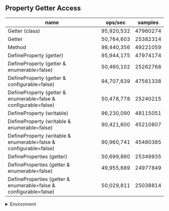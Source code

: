 ## Property Getter Access

|name|ops/sec|samples|
|-|-|-|
|Getter (class)|95,920,532|47960274|
|Getter|50,764,603|25382314|
|Method|98,440,356|49221059|
|DefineProperty (getter)|95,944,175|47974174|
|DefineProperty (getter & enumerable=false)|50,460,102|25262768|
|DefineProperty (getter & configurable=false)|94,707,639|47561338|
|DefineProperty (getter & enumerable=false & configurable=false)|50,478,778|25240215|
|DefineProperty (writable)|96,230,090|48115051|
|DefineProperty (writable & enumerable=false)|90,421,600|45210807|
|DefineProperty (writable & enumerable=false & configurable=false)|90,960,741|45480385|
|DefineProperties (getter)|50,699,860|25349935|
|DefineProperties (getter & enumerable=false)|49,955,689|24977849|
|DefineProperties (getter & enumerable=false & configurable=false)|50,029,811|25038814|


<details>
<summary>Environment</summary>

* __Machine:__ linux x64 | 4 vCPUs | 7.6GB Mem
* __Run:__ Wed Oct 15 2025 22:18:02 GMT+0000 (Coordinated Universal Time)
* __Node:__ `v22.20.0`
</details>

<!--
{"environment":{"platform":"linux","arch":"x64","cpus":4,"totalMemory":7.597843170166016},"benchmarks":[{"name":"Getter (class)","samples":47960274,"opsSec":95920532.07719168},{"name":"Getter","samples":25382314,"opsSec":50764603.531461105},{"name":"Method","samples":49221059,"opsSec":98440356.31138346},{"name":"DefineProperty (getter)","samples":47974174,"opsSec":95944175.00405237},{"name":"DefineProperty (getter & enumerable=false)","samples":25262768,"opsSec":50460102.66922532},{"name":"DefineProperty (getter & configurable=false)","samples":47561338,"opsSec":94707639.84639284},{"name":"DefineProperty (getter & enumerable=false & configurable=false)","samples":25240215,"opsSec":50478778.33437289},{"name":"DefineProperty (writable)","samples":48115051,"opsSec":96230090.06746882},{"name":"DefineProperty (writable & enumerable=false)","samples":45210807,"opsSec":90421600.25591677},{"name":"DefineProperty (writable & enumerable=false & configurable=false)","samples":45480385,"opsSec":90960741.62024862},{"name":"DefineProperties (getter)","samples":25349935,"opsSec":50699860.975424744},{"name":"DefineProperties (getter & enumerable=false)","samples":24977849,"opsSec":49955689.90717823},{"name":"DefineProperties (getter & enumerable=false & configurable=false)","samples":25038814,"opsSec":50029811.40738965}]}-->
